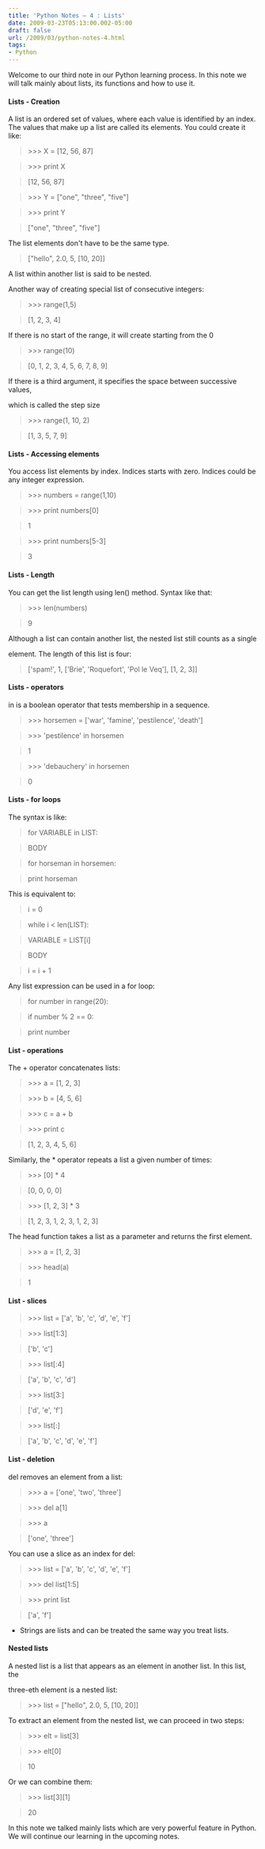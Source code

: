 ```yaml
---
title: 'Python Notes – 4 : Lists'
date: 2009-03-23T05:13:00.002-05:00
draft: false
url: /2009/03/python-notes-4.html
tags: 
- Python
---
```


Welcome to our third note in our Python learning process. In this note we will talk mainly about lists, its functions and how to use it.

#### Lists - Creation

A list is an ordered set of values, where each value is identified by an index. The values that make up a list are called its elements. You could create it like:

> \>>> X = \[12, 56, 87\]

> \>>> print X

> \[12, 56, 87\]

> \>>> Y = \["one", "three", "five"\]

> \>>> print Y

> \["one", "three", "five"\]

The list elements don't have to be the same type.

> \["hello", 2.0, 5, \[10, 20\]\]

A list within another list is said to be nested.

Another way of creating special list of consecutive integers:

> \>>> range(1,5)

> \[1, 2, 3, 4\]

If there is no start of the range, it will create starting from the 0

> \>>> range(10)

> \[0, 1, 2, 3, 4, 5, 6, 7, 8, 9\]

If there is a third argument, it specifies the space between successive values,

which is called the step size

> \>>> range(1, 10, 2)

> \[1, 3, 5, 7, 9\]

#### Lists - Accessing elements

You access list elements by index. Indices starts with zero. Indices could be any integer expression.

> \>>> numbers = range(1,10)

> \>>> print numbers\[0\]

> 1

> \>>> print numbers\[5-3\]

> 3

#### Lists - Length

You can get the list length using len() method. Syntax like that:

> \>>> len(numbers)

> 9

Although a list can contain another list, the nested list still counts as a single

element. The length of this list is four:

> \['spam!', 1, \['Brie', 'Roquefort', 'Pol le Veq'\], \[1, 2, 3\]\]

#### Lists - operators

in is a boolean operator that tests membership in a sequence.

> \>>> horsemen = \['war', 'famine', 'pestilence', 'death'\]

> \>>> 'pestilence' in horsemen

> 1

> \>>> 'debauchery' in horsemen

> 0

#### Lists - for loops

The syntax is like:

> for VARIABLE in LIST:

> BODY

> for horseman in horsemen:

> print horseman

This is equivalent to:

> i = 0

> while i < len(LIST):

> VARIABLE = LIST\[i\]

> BODY

> i = i + 1

Any list expression can be used in a for loop:

> for number in range(20):

> if number % 2 == 0:

> print number

#### List - operations

The + operator concatenates lists:

> \>>> a = \[1, 2, 3\]

> \>>> b = \[4, 5, 6\]

> \>>> c = a + b

> \>>> print c

> \[1, 2, 3, 4, 5, 6\]

Similarly, the \* operator repeats a list a given number of times:

> \>>> \[0\] \* 4

> \[0, 0, 0, 0\]

> \>>> \[1, 2, 3\] \* 3

> \[1, 2, 3, 1, 2, 3, 1, 2, 3\]

The head function takes a list as a parameter and returns the first element.

> \>>> a = \[1, 2, 3\]

> \>>> head(a)

> 1

#### List - slices

> \>>> list = \['a', 'b', 'c', 'd', 'e', 'f'\]

> \>>> list\[1:3\]

> \['b', 'c'\]

> \>>> list\[:4\]

> \['a', 'b', 'c', 'd'\]

> \>>> list\[3:\]

> \['d', 'e', 'f'\]

> \>>> list\[:\]

> \['a', 'b', 'c', 'd', 'e', 'f'\]

#### List - deletion

del removes an element from a list:

> \>>> a = \['one', 'two', 'three'\]

> \>>> del a\[1\]

> \>>> a

> \['one', 'three'\]

You can use a slice as an index for del:

> \>>> list = \['a', 'b', 'c', 'd', 'e', 'f'\]

> \>>> del list\[1:5\]

> \>>> print list

> \['a', 'f'\]

*   Strings are lists and can be treated the same way you treat lists.

#### Nested lists

A nested list is a list that appears as an element in another list. In this list, the

three-eth element is a nested list:

> \>>> list = \["hello", 2.0, 5, \[10, 20\]\]

To extract an element from the nested list, we can proceed in two steps:

> \>>> elt = list\[3\]

> \>>> elt\[0\]

> 10

Or we can combine them:

> \>>> list\[3\]\[1\]

> 20

In this note we talked mainly lists which are very powerful feature in Python. We will continue our learning in the upcoming notes.